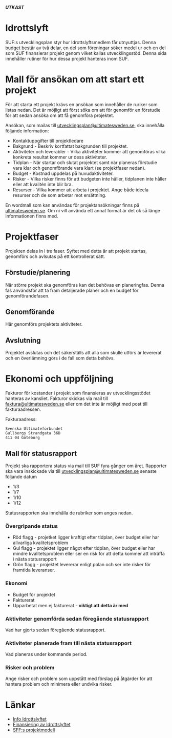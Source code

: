 ***UTKAST***

# Idrottslyft

SUF:s utvecklingsplan styr hur Idrottslyftsmedlem får utnyuttjas. Denna budget består av två delar, en del som föreningar söker medel ur och en del som SUF finansierar projekt genom vilket kallas utvecklingsstöd. Denna sida innehåller rutiner för hur dessa projekt hanteras inom SUF.

# Mall för ansökan om att start ett projekt

För att starta ett projekt krävs en ansökan som innehåller de ruriker som listas nedan. Det är möjligt att 
först söka om att för genomför en förstudie för att sedan ansöka om att få genomföra projektet.

Ansökan, som mailas till utvecklingsplan@ultimatesweden.se, ska innehålla följande information:

* Kontaktuppgifter till projektledare
* Bakgrund - Beskriv kortfattat bakgrunden till projektet.
* Aktiviteter och leverabler - Vilka aktiviteter kommer att genomföras vilka konkreta resultat kommer ur dess aktiviteter.
* Tidplan - När startar och slutat projektet samt när planeras förstudie vara klar och genomförande vara klart (se projektfaser nedan).
* Budget - Kostnad uppdelas på huvudaktiviteter.
* Risker - Vilka risker finns för att budgeten inte håller, tidplanen inte håller eller att kvalitén inte blir bra.
* Resurser - Vilka kommer att arbeta i projektet. Ange både ideela resurser och de som arbetar mot ersättning.

En wordmall som kan användas för projektansökningar finns på [ultimatesweden.se](https://www.dropbox.com/sh/7l8odm7ukru93ab/AADJfWbqwm5a3PsEjBmXzJHfa/Stöddokument%20föreningar?dl=0&preview=Ansökan+om+Projekt.docx&subfolder_nav_tracking=1). Om ni vill använda ett annat format är det ok så länge informationen finns med.

# Projektfaser

Projekten delas in i tre faser. Syftet med detta är att projekt startas, genomförs och avlsutas på ett kontrollerat sätt.


## Förstudie/planering

När större projekt ska genomföras kan det behövas en planeringfas. Denna fas användsför att ta fram detaljerade planer
och en budget för genomförandefasen.


## Genomförande

Här genomförs projektets aktiviteter.


## Avslutning

Projektet avslutas och det säkerställs att alla som skulle utförs är levererat och en överlämning görs i de fall som detta behövs.


# Ekonomi och uppföljning

Fakturor för kostander i projekt som finansieras av utvecklingsstödet hanteras av kansliet. Fakturor skickas via mail till 
faktura@ultimatesweden.se eller om det inte är möjligt med post till fakturaadressen.


Fakturaadress:

```
Svenska Ultimateförbundet
Gullbergs Strandgata 36D
411 04 Göteborg
```

## Mall för statusrapport

Projekt ska rapportera status via mail till SUF fyra gånger om året. Rapporter ska vara inskickade via till utvecklingsplan@ultimatesweden.se 
senaste följande datum

* 1/3
* 1/7
* 1/10
* 1/12

Statusrapporten ska innehålla de rubriker som anges nedan.


### Övergripande status

* Röd flagg - projetket ligger kraftigt efter tidplan, över budget eller har allvarliga kvalitetsproblem 
* Gul flagg - projektet ligger något efter tidplan, över budget eller har mindre kvalitetsproblem eller ser en risk för att detta kommer att inträffa i nästa statusrapport
* Grön flagg - projektet levererar enligt polan och ser inte risker för framtida leveranser.


### Ekonomi

* Budget för projektet
* Fakturerat
* Upparbetat men ej fakturerat - **viktigt att detta är med**


### Aktiviteter genomförda sedan föregående statusrapport

Vad har gjorts sedan föregående statusrapport.


### Aktiviteter planerade fram till nästa statusrapport

Vad planeras under kommande period.


### Risker och problem

Ange risker och problem som uppstått med förslag på åtgärder för att hantera problem och minimera eller undvika risker.


# Länkar

* [Info Idrottslyftet](https://www.rf.se/Barn-ochungdomsidrott/Idrottslyftet/)
* [Finansiering av Idrottslyftet](http://www.svenskidrott.se/ekonomisktstod/sf-stodinkl.stimulansstod)
* [SFF:s projektmodell](https://github.com/frisbeesportsverige/styrelse/blob/master/projektmodell.md)
